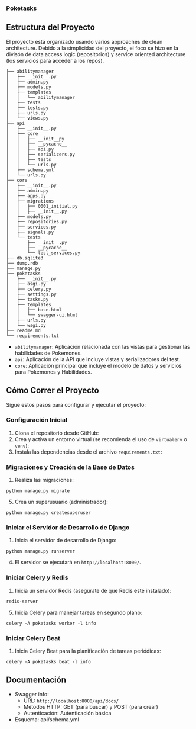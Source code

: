 ### Poketasks


## **Estructura del Proyecto**

El proyecto está organizado usando varios approaches de clean architecture. Debido a la simplicidad del proyecto, el foco
se hizo en la divisón de data access logic (repositorios) y service oriented architecture (los servicios para acceder a los repos).


```
├── abilitymanager 
│   ├── __init__.py
│   ├── admin.py
│   ├── models.py
│   ├── templates
│   │   └── abilitymanager
│   ├── tests
│   ├── tests.py
│   ├── urls.py
│   └── views.py
├── api
│   ├── __init__.py
│   ├── core
│   │   ├── __init__py
│   │   ├── __pycache__
│   │   ├── api.py
│   │   ├── serializers.py
│   │   ├── tests
│   │   └── urls.py
│   ├── schema.yml
│   └── urls.py
├── core
│   ├── __init__.py
│   ├── admin.py
│   ├── apps.py
│   ├── migrations
│   │   ├── 0001_initial.py
│   │   ├── __init__.py
│   ├── models.py
│   ├── repositories.py
│   ├── services.py
│   ├── signals.py
│   └── tests
│       ├── __init__.py
│       ├── __pycache__
│       └── test_services.py
├── db.sqlite3
├── dump.rdb
├── manage.py
├── poketasks
│   ├── __init__.py
│   ├── asgi.py
│   ├── celery.py
│   ├── settings.py
│   ├── tasks.py
│   ├── templates
│   │   ├── base.html
│   │   └── swagger-ui.html
│   ├── urls.py
│   └── wsgi.py
├── readme.md
└── requirements.txt

```

* `abilitymanager`: Aplicación relacionada con las vistas para gestionar las habilidades de Pokemones.
* `api`: Aplicación de la API que incluye vistas y serializadores del test.
* `core`: Aplicación principal que incluye el modelo de datos y servicios para Pokemones y Habilidades.


## **Cómo Correr el Proyecto**

Sigue estos pasos para configurar y ejecutar el proyecto:


### **Configuración Inicial**


1. Clona el repositorio desde GitHub:
2. Crea y activa un entorno virtual (se recomienda el uso de `virtualenv` o `venv`):
3. Instala las dependencias desde el archivo `requirements.txt`:


### **Migraciones y Creación de la Base de Datos**



1. Realiza las migraciones:

```
python manage.py migrate

```

5. Crea un superusuario (administrador):


```
python manage.py createsuperuser

```

### **Iniciar el Servidor de Desarrollo de Django**



1. Inicia el servidor de desarrollo de Django:


```
python manage.py runserver

```



4. El servidor se ejecutará en `http://localhost:8000/`.


### **Iniciar Celery y Redis**



1. Inicia un servidor Redis (asegúrate de que Redis esté instalado):


```
redis-server

```

5. Inicia Celery para manejar tareas en segundo plano:


```
celery -A poketasks worker -l info

```



### **Iniciar Celery Beat**



1. Inicia Celery Beat para la planificación de tareas periódicas:


```
celery -A poketasks beat -l info

```



## **Documentación**



* Swagger info:
    * URL: `http://localhost:8000/api/docs/`
    * Métodos HTTP: GET (para buscar) y POST (para crear)
    * Autenticación: Autenticación básica
* Esquema: api/schema.yml 

